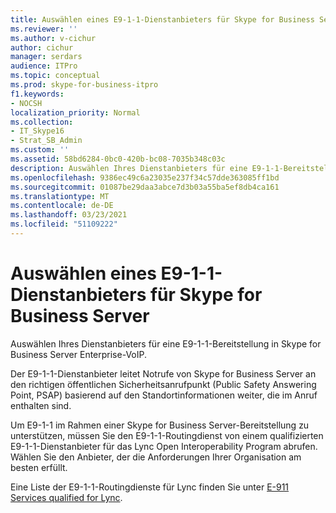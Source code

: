 ```yaml
---
title: Auswählen eines E9-1-1-Dienstanbieters für Skype for Business Server
ms.reviewer: ''
ms.author: v-cichur
author: cichur
manager: serdars
audience: ITPro
ms.topic: conceptual
ms.prod: skype-for-business-itpro
f1.keywords:
- NOCSH
localization_priority: Normal
ms.collection:
- IT_Skype16
- Strat_SB_Admin
ms.custom: ''
ms.assetid: 58bd6284-0bc0-420b-bc08-7035b348c03c
description: Auswählen Ihres Dienstanbieters für eine E9-1-1-Bereitstellung in Skype for Business Server Enterprise-VoIP.
ms.openlocfilehash: 9386ec49c6a23035e237f34c57dde363085ff1bd
ms.sourcegitcommit: 01087be29daa3abce7d3b03a55ba5ef8db4ca161
ms.translationtype: MT
ms.contentlocale: de-DE
ms.lasthandoff: 03/23/2021
ms.locfileid: "51109222"
---
```

# <a name="choose-an-e9-1-1-service-provider-for-skype-for-business-server"></a>Auswählen eines E9-1-1-Dienstanbieters für Skype for Business Server
 
Auswählen Ihres Dienstanbieters für eine E9-1-1-Bereitstellung in Skype for Business Server Enterprise-VoIP.
  
Der E9-1-1-Dienstanbieter leitet Notrufe von Skype for Business Server an den richtigen öffentlichen Sicherheitsanrufpunkt (Public Safety Answering Point, PSAP) basierend auf den Standortinformationen weiter, die im Anruf enthalten sind. 
  
Um E9-1-1 im Rahmen einer Skype for Business Server-Bereitstellung zu unterstützen, müssen Sie den E9-1-1-Routingdienst von einem qualifizierten E9-1-1-Dienstanbieter für das Lync Open Interoperability Program abrufen. Wählen Sie den Anbieter, der die Anforderungen Ihrer Organisation am besten erfüllt.

Eine Liste der E9-1-1-Routingdienste für Lync finden Sie unter [E-911 Services qualified for Lync](../../../SfbPartnerCertification/lync-cert/e-911-service-providers.md).
